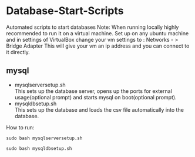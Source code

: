 # Database-Start-Scripts
Automated scripts to start databases
Note:
When running locally highly recommended to run it on a virtual machine.
Set up on any ubuntu machine and in settings of VirtualBox change your vm settings to : Networks - > Bridge Adapter
This will give your vm an ip address and you can connect to it directly.
## mysql
* mysqlserversetup.sh   
  This sets up the database server, opens up the ports for external usage(optional prompt) and starts mysql on boot(optional prompt).
* mysqldbsetup.sh   
  This sets up the database and loads the csv file automatically into the database.

How to run:
```
sudo bash mysqlserversetup.sh
```
```
sudo bash mysqldbsetup.sh
```
